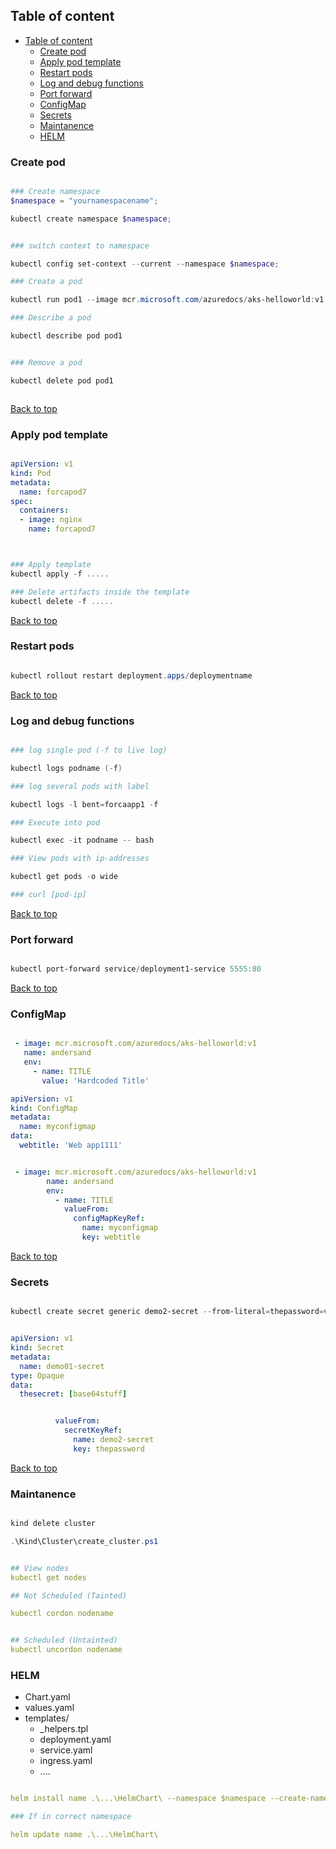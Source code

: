 
## Table of content

- [Table of content](#table-of-content)
  - [Create pod](#create-pod)
  - [Apply pod template](#apply-pod-template)
  - [Restart pods](#restart-pods)
  - [Log and debug functions](#log-and-debug-functions)
  - [Port forward](#port-forward)
  - [ConfigMap](#configmap)
  - [Secrets](#secrets)
  - [Maintanence](#maintanence)
  - [HELM](#helm)



### Create pod

```powershell

### Create namespace
$namespace = "yournamespacename";

kubectl create namespace $namespace;


### switch context to namespace

kubectl config set-context --current --namespace $namespace;

### Create a pod

kubectl run pod1 --image mcr.microsoft.com/azuredocs/aks-helloworld:v1

### Describe a pod

kubectl describe pod pod1


### Remove a pod

kubectl delete pod pod1



```

[Back to top](#table-of-content)


### Apply pod template

```yaml

apiVersion: v1
kind: Pod
metadata:
  name: forcapod7
spec:
  containers:
  - image: nginx
    name: forcapod7



```

```powershell

### Apply template
kubectl apply -f .....

### Delete artifacts inside the template
kubectl delete -f .....


```

[Back to top](#table-of-content)

### Restart pods

```powershell

kubectl rollout restart deployment.apps/deploymentname

```

[Back to top](#table-of-content)


### Log and debug functions

```powershell

### log single pod (-f to live log)

kubectl logs podname (-f)  

### log several pods with label

kubectl logs -l bent=forcaapp1 -f

### Execute into pod

kubectl exec -it podname -- bash

### View pods with ip-addresses

kubectl get pods -o wide

### curl [pod-ip]

```



[Back to top](#table-of-content)

### Port forward

```powershell

kubectl port-forward service/deployment1-service 5555:80

```

[Back to top](#table-of-content)

### ConfigMap


```yaml

 - image: mcr.microsoft.com/azuredocs/aks-helloworld:v1
   name: andersand
   env:
     - name: TITLE
       value: 'Hardcoded Title'

```

```yaml
apiVersion: v1
kind: ConfigMap
metadata:
  name: myconfigmap
data:
  webtitle: 'Web app1111'

```

```yaml

 - image: mcr.microsoft.com/azuredocs/aks-helloworld:v1
        name: andersand
        env:
          - name: TITLE
            valueFrom:
              configMapKeyRef:
                name: myconfigmap
                key: webtitle

```


[Back to top](#table-of-content)


### Secrets

```powershell

kubectl create secret generic demo2-secret --from-literal=thepassword=verysecret

```

```yaml

apiVersion: v1
kind: Secret
metadata:
  name: demo01-secret
type: Opaque
data:
  thesecret: [base64stuff]

```

```yaml

          valueFrom:
            secretKeyRef:
              name: demo2-secret
              key: thepassword

```

[Back to top](#table-of-content)


### Maintanence

```powershell

kind delete cluster

.\Kind\Cluster\create_cluster.ps1

```

```yaml

## View nodes
kubectl get nodes

## Not Scheduled (Tainted)

kubectl cordon nodename


## Scheduled (Untainted)
kubectl uncordon nodename


```

### HELM

- Chart.yaml                
- values.yaml               
- templates/               
  - _helpers.tpl            
  - deployment.yaml         
  - service.yaml            
  - ingress.yaml
  - ....


```yaml 

helm install name .\...\HelmChart\ --namespace $namespace --create-namespace

### If in correct namespace

helm update name .\...\HelmChart\

```



